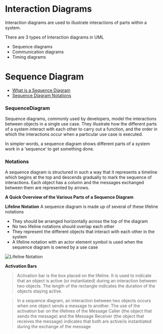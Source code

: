 # Interaction Diagrams 
Interaction diagrams are used to illustrate interactions of
parts within a system.

There are 3 types of Interaction diagrams in UML
- Sequence diagrams
- Communication diagrams
- Timing diagrams

# Sequence Diagram

* [What is a Sequence Diagram](#SequenceDiagram)
* [Sequence Diagram Notations](#Notations)
	

### SequenceDiagram

Sequence diagrams, commonly used by developers, model the interactions between objects in a single use case. They illustrate how the different parts of a system interact with each other to carry out a function, and the order in which the interactions occur when a particular use case is executed.

In simpler words, a sequence diagram shows different parts of a system work in a ‘sequence’ to get something done.
### Notations
A sequence diagram is structured in such a way that it represents a timeline which begins at the top and descends gradually to mark the sequence of interactions. Each object has a column and the messages exchanged between them are represented by arrows.

**A Quick Overview of the Various Parts of a Sequence Diagram**

**Lifeline Notation**
A sequence diagram is made up of several of these
lifeline notations
- They should be arranged horizontally across the top of
the diagram
- No two lifeline notations should overlap each other
- They represent the different objects that interact with
each other in the system
- A lifeline notation with an actor element symbol is used
when the sequence diagram is owned by a use case

![Lifeline Notation](https://github.com/venu-shastri/ooad-uml-knowledge/blob/master/images/Sequence-diagram-Lifeline.png)

**Activation Bars**
> Activation bar is the box placed on the lifeline. It is used to indicate that an object is active (or instantiated) during an interaction between two objects. The length of the rectangle indicates the duration of the objects staying active.

> In a sequence diagram, an interaction between two objects occurs when one object sends a message to another. The use of the activation bar on the lifelines of the Message Caller (the object that sends the message) and the Message Receiver (the object that receives the message) indicates that both are active/is instantiated during the exchange of the message
<!--stackedit_data:
eyJoaXN0b3J5IjpbLTE2MjcxMDMzODYsMTYwOTQxMDI5MywxND
IzNTIzMDU5LDE4MTg2NjMxNiwxMTM2NjQ3NDZdfQ==
-->